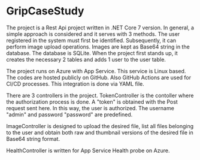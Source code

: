 # GripCaseStudy
The project is a Rest Api project written in .NET Core 7 version. In general, a simple approach is considered and it serves with 3 methods. The user registered in the system must first be identified. Subsequently, it can perform image upload operations. Images are kept as Base64 string in the database. The database is SQLite. When the project first stands up, it creates the necessary 2 tables and adds 1 user to the user table.

The project runs on Azure with App Service. This service is Linux based.
The codes are hosted publicly on GitHub. 
Also GitHub Actions are used for CI/CD processes.
This integration is done via YAML file.

There are 3 controllers in the project.
TokenController is the contoller where the authorization process is done. A "token" is obtained with the Post request sent here. In this way, the user is authorized. The username "admin" and password "password" are predefined.

ImageController is designed to upload the desired file, list all files belonging to the user and obtain both raw and thumbnail versions of the desired file in Base64 string format.

HealthController is written for App Service Health probe on Azure.


